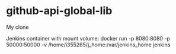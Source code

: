 # github-api-global-lib
My clone

Jenkins container with mount volume: 
docker run -p 8080:8080 -p 50000:50000 -v /home/i355265/j_home:/var/jenkins_home jenkins